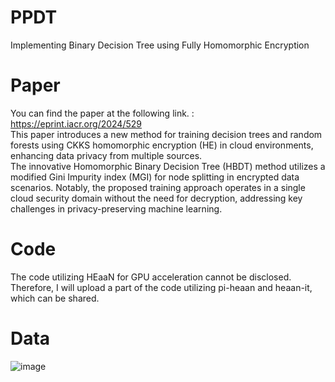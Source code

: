 # PPDT
Implementing Binary Decision Tree using Fully Homomorphic Encryption

# Paper
You can find the paper at the following link. : https://eprint.iacr.org/2024/529  
This paper introduces a new method for training decision trees and random forests using CKKS homomorphic encryption (HE) in cloud environments,  enhancing data privacy from multiple sources.  
The innovative Homomorphic Binary Decision Tree (HBDT) method utilizes a modified Gini Impurity index (MGI) for node splitting in encrypted data scenarios. Notably, the proposed training approach operates in a single cloud security domain without the need for decryption, addressing key challenges in privacy-preserving machine learning.

# Code
The code utilizing HEaaN for GPU acceleration cannot be disclosed.   
Therefore, I will upload a part of the code utilizing pi-heaan and heaan-it, which can be shared.

# Data
![image](https://github.com/RoznBoy/PPDT/assets/154126402/1330d7ef-027c-4887-9df8-5c1a44cb5d0a)
